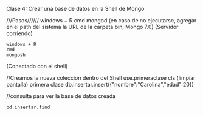 Clase 4:
Crear una base de datos en la Shell de Mongo

///Pasos//////
windows + R
cmd
mongod (en caso de no ejecutarse, agregar en el path del sistema la URL de la carpeta bin, Mongo 7.0)
(Servidor corriendo)

    windows + R
    cmd
    mongosh

(Conectado con el shell)

//Creamos la nueva coleccion dentro del Shell
use.primeraclase
cls (limpiar pantalla)
primera clase
db.insertar.insert({"nombre":"Carolina","edad":20})

//consulta para ver la base de datos creada

    bd.insertar.find
